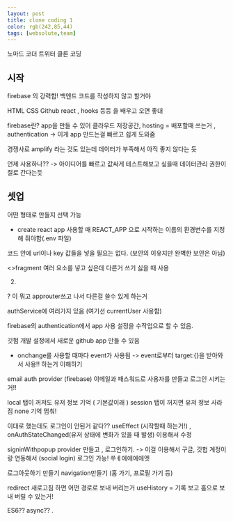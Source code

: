 ```yaml
---
layout: post
title: clone coding 1
color: rgb(242,85,44)
tags: [websolute,team]
---
```


노마드 코더 트위터 클론 코딩


## 시작
firebase 의 강력함!
백엔드 코드를 작성하지 않고 할거야

HTML CSS Github react , hooks 등등 을 배우고 오면 좋대

firebase란?
app을 만들 수 있어 
클라우드 저장공간, hosting = 배포할때 쓰는거 , authentication -> 이게 app 만드는걸 빠르고 쉽게 도와줌

경쟁사로 amplify 라는 것도 있는데 데이터가 부족해서 아직 좋지 않다는 듯

언제 사용하나?? -> 아이디어를 빠르고 값싸게 테스트해보고 싶을때 
데이터관리 권한이 절로 간다는듯

## 셋업

어떤 형태로 만들지 선택 가능

* create react app 사용할 때 REACT_APP 으로 시작하는 이름의 환경변수를 지정해 줘야함(.env 파일)

코드 안에 url이나 key 값들을 넣을 필요는 없다. (보안의 이유지만 완벽한 보안은 아님)

<>fragment 여러 요소를 넣고 싶은데 다른거 쓰기 싫을 때 사용


2. 
<footer></footer>? 이 뭐고 approuter쓰고 나서 다른걸 쓸수 있게 하는거

authService에 여러가지 있음 (여기선 currentUser 사용함)

firebase의 authentication에서 app 사용 설정을 수작업으로 할 수 있음.

깃험 개발 설정에서 새로운 github app 만들 수 있음

* onchange를 사용할 때마다 event가 사용됨 -> event로부터 target:{}을 받아와서 사용!! 하는거 이해하기

email auth provider (firebase) 이메일과 패스워드로 사용자를 만들고 로그인 시키는거!!

local 탭이 꺼져도 유저 정보 기억  ( 기본값이래 )
session 탭이 꺼지면 유저 정보 사라짐
none 기억 멈춰!

이대로 했는데도 로그인이 안된거 같다?? 
useEffect (시작할때 하는거!) , onAuthStateChanged(유저 상태에 변화가 있을 때  발생) 이용해서 수정 

signinWithpopup provider 만들고 , 로그인하기.
-> 이걸 이용해서 구글, 깃헙 계정이랑 연동해서 (social login) 로그인 가능!
쑤ㅖ에에에에엣


로그아웃하기 만들기
navigation만들기 (홈 가기, 프로필 가기 등)



redirect 새로고침 하면 어떤 경로로 보내 버리는거
useHistory = 기록 보고 홈으로 보내 버릴 수 있는거!




ES6??
async??
.


